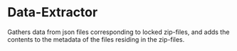 # Data-Extractor
Gathers data from json files corresponding to locked zip-files, and adds the contents to the metadata of the files residing in the zip-files.  
